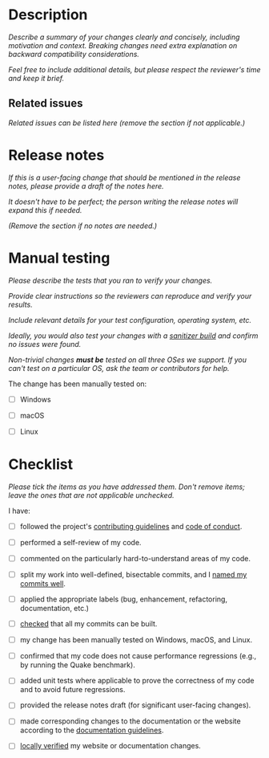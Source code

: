 # Description

_Describe a summary of your changes clearly and concisely, including motivation and context._
_Breaking changes need extra explanation on backward compatibility considerations._

_Feel free to include additional details, but please respect the reviewer's time and keep it brief._


## Related issues

_Related issues can be listed here (remove the section if not applicable.)_


# Release notes

_If this is a user-facing change that should be mentioned in the release notes, please provide a draft of the notes here._

_It doesn't have to be perfect; the person writing the release notes will expand this if needed._

_(Remove the section if no notes are needed.)_


# Manual testing

_Please describe the tests that you ran to verify your changes._

_Provide clear instructions so the reviewers can reproduce and verify your results._

_Include relevant details for your test configuration, operating system, etc._

_Ideally, you would also test your changes with a [sanitizer build](https://github.com/dosbox-staging/dosbox-staging/blob/main/BUILD.md#make-a-sanitizer-build) and confirm no issues were found._

_Non-trivial changes **must be** tested on all three OSes we support. If you can't test on a particular OS, ask the team or contributors for help._

The change has been manually tested on:

- [ ] Windows
- [ ] macOS
- [ ] Linux


# Checklist

_Please tick the items as you have addressed them. Don't remove items; leave the ones that are not applicable unchecked._

I have:

- [ ] followed the project's [contributing guidelines](https://github.com/dosbox-staging/dosbox-staging/blob/master/docs/CONTRIBUTING.md) and [code of conduct](https://github.com/dosbox-staging/dosbox-staging/blob/master/docs/CODE_OF_CONDUCT.md).
- [ ] performed a self-review of my code.
- [ ] commented on the particularly hard-to-understand areas of my code.
- [ ] split my work into well-defined, bisectable commits, and I [named my commits well](https://github.com/dosbox-staging/dosbox-staging/blob/main/docs/CONTRIBUTING.md#commit-messages).
- [ ] applied the appropriate labels (bug, enhancement, refactoring, documentation, etc.)
- [ ] [checked](https://github.com/dosbox-staging/dosbox-staging/blob/main/scripts/compile_commits.sh) that all my commits can be built.
- [ ] my change has been manually tested on Windows, macOS, and Linux.
- [ ] confirmed that my code does not cause performance regressions (e.g., by running the Quake benchmark).
- [ ] added unit tests where applicable to prove the correctness of my code and to avoid future regressions.
- [ ] provided the release notes draft (for significant user-facing changes).
- [ ] made corresponding changes to the documentation or the website according to the [documentation guidelines](https://github.com/dosbox-staging/dosbox-staging/blob/main/DOCUMENTATION.md).
- [ ] [locally verified](https://github.com/dosbox-staging/dosbox-staging/blob/main/DOCUMENTATION.md#previewing-documentation-changes-locally) my website or documentation changes.

